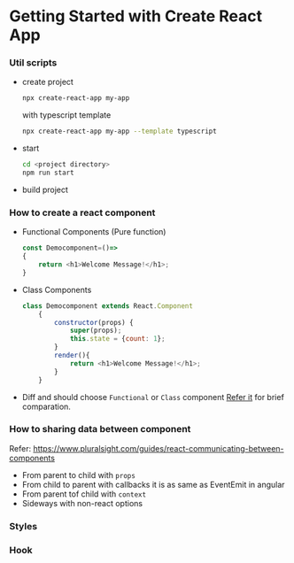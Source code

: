 # Getting Started with Create React App
### Util scripts
- create project
    ```sh
    npx create-react-app my-app
    ```
    with typescript template
    ```sh
    npx create-react-app my-app --template typescript
    ```
- start
    ```sh
    cd <project directory>
    npm run start
    ```
- build project
### How to create a react component
- Functional Components (Pure function)
    ```javascript
    const Democomponent=()=>
    {
        return <h1>Welcome Message!</h1>;
    }
    ```
- Class Components
    ```javascript
    class Democomponent extends React.Component
        {
            constructor(props) {
                super(props);
                this.state = {count: 1};
            }
            render(){
                return <h1>Welcome Message!</h1>;
            }
        }
    ```
- Diff and should choose `Functional` or `Class` component
[Refer it](https://djoech.medium.com/functional-vs-class-components-in-react-231e3fbd7108#:~:text=The%20most%20obvious%20one%20difference,which%20returns%20a%20React%20element.) for brief comparation.
### How to sharing data between component
Refer: https://www.pluralsight.com/guides/react-communicating-between-components
- From parent to child with `props`
- From child to parent with callbacks
  it is as same as EventEmit in angular
- From parent tof child with `context`
- Sideways with non-react options
### Styles
### Hook
